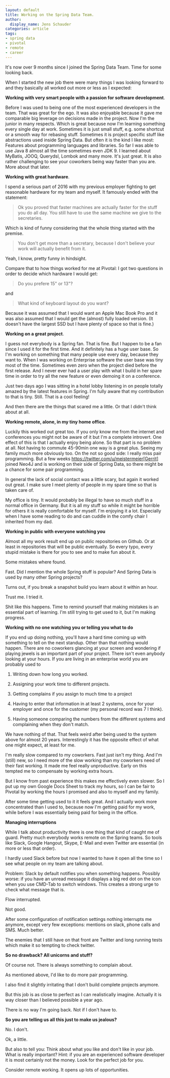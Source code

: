 ```yaml
---
layout: default
title: Working on the Spring Data Team.
author:
  display_name: Jens Schauder
categories: article
tags:
- spring data
- pivotal
- remote
- career
---
```


It's now over 9 months since I joined the Spring Data Team. Time for some looking back.

When I started the new job there were many things I was looking forward to and they basically all worked out more or less as I expected:

**Working with very smart people with a passion for software development**. 

Before I was used to being one of the most experienced developers in the team. 
That was great for the ego.
It was also enjoyable because it gave me comparable big leverage on decisions made in the project.
Now I'm the junior in many respects. 
Which is great because now I'm learning something every single day at work.
Sometimes it is just small stuff, e.g. some shortcut or a smooth way for rebasing stuff.
Sometimes it is project specific stuff like abstractions used inside Spring Data.
But often it is the kind I like most: Features about programming languages and libraries. 
So far I was able to use Java 8 almost all the time sometimes even JDK 9.
I learned about MyBatis, JOOQ, Querydsl, Lombok and many more.
It's just great. 
It is also rather challenging to see your coworkers being way faster than you are. 
More about that later.

**Working with great hardware**.

I spend a serious part of 2016 with my previous employer fighting to get reasonable hardware for my team and myself.
It famously ended with the statement: 
> Ok you proved that faster machines are actually faster for the stuff you do all day. You still have to use the same machine we give to the secretaries.

Which is kind of funny considering that the whole thing started with the premise.
> You don't get more than a secretary, because I don't believe your work will actually benefit from it.

Yeah, I know, pretty funny in hindsight. 
    
Compare that to how things worked for me at Pivotal: I got two questions in order to decide which hardware I would get:

> Do you prefere 15" or 13"? 

and

> What kind of keyboard layout do you want?

Because it was assumed that I would want an Apple Mac Book Pro and it was also assumed that I would get the (almost) fully loaded version. 
(It doesn't have the largest SSD but I have plenty of space so that is fine.)

**Working on a great project**.

I guess not everybody is a Spring fan. 
That is fine.
But I happen to be a fan since I used it for the first time.
And it definitely has a huge user base.
So I'm working on something that many people use every day, because they want to. 
When I was working on Enterprise software the user base was tiny most of the time.
Sometimes even zero when the project died before the first release.
And I never ever had a user play with what I build in her spare time in order to try all the new feature or even demoing it on a conference.

Just two days ago I was sitting in a hotel lobby listening in on people totally amazed by the latest features in Spring.
I'm fully aware that my contribution to that is tiny.
Still.
That is a cool feeling!

And then there are the things that scared me a little.
Or that I didn't think about at all.

**Working remote, alone, in my tiny home office**.

Luckily this worked out great too. If you only know me from the internet and conferences you might not be aware of it but I'm a complete introvert.
One effect of this is that I actually enjoy being alone. 
So that part is no problem at all.
Not having to commute 45-90min one way is a great plus.
Seeing my family much more obviously too.
On the not so good side: I really miss pair programming.
But a few weeks https://twitter.com/u/meistermeier[Gerrit] joined Neo4J and is working on their side of Spring Data, so there might be a chance for some pair programming.

In general the lack of social contact was a little scary, but again it worked out great. 
I make sure I meet plenty of people in my spare time so that is taken care of. 

My office is tiny.
It would probably be illegal to have so much stuff in a normal office in Germany. 
But it is all my stuff so while it might be horrible for others it is really comfortable for myself. 
I'm enjoying it a lot. 
Especially when I have some reading to do and can cuddle in the comfy chair I inherited from my dad.

**Working in public with everyone watching you**

Almost all my work result end up on public repositories on Github.
Or at least in repositories that will be public eventually.
So every typo, every stupid mistake is there for you to see and to make fun about it.

Some mistakes where found. 

Fast. 
Did I mention the whole Spring stuff is popular?
And Spring Data is used by many other Spring projects?

Turns out, if you break a snapshot build you learn about it within an hour.

Trust me. 
I tried it.

Shit like this happens. 
Time to remind yourself that making mistakes is an essential part of learning.
I'm still trying to get used to it, but I'm making progress.

**Working with no one watching you or telling you what to do**

If you end up doing nothing, you'll have a hard time coming up with something to tell on the next standup.
Other than that nothing would happen. 
There are no coworkers glancing at your screen and wondering if playing jewels is an important part of your project.
There isn't even anybody looking at your hours.
If you are living in an enterprise world you are probably used to 

1. Writing down how long you worked.

2. Assigning your work time to different projects.

3. Getting complains if you assign to much time to a project

4. Having to enter that information in at least 2 systems, once for your employer and once for the customer (my personal record was 7 I think).

5. Having someone comparing the numbers from the different systems and complaining when they don't match.

We have nothing of that. 
That feels weird after being used to the system above for almost 20 years.
Interestingly it has the opposite effect of what one might expect, at least for me.

I'm really slow compared to my coworkers.
Fast just isn't my thing.
And I'm (still) new, so I need more of the slow working than my coworkers need of their fast working.
It made me feel really unproductive.
Early on this tempted me to compensate by working extra hours.

But I know from past experience this makes me effectively even slower. 
So I put up my own Google Docs Sheet to track my hours, so I can be fair to Pivotal by working the hours I promised and also to myself and my family.

After some time getting used to it it feels great.
And I actually work more concentrated than I used to, because now I'm getting paid for my work, while before I was essentially being paid for being in the office.

**Managing interruptions**

While I talk about productivity there is one thing that kind of caught me of guard.
Pretty much everybody works remote on the Spring teams.
So tools like Slack, Google Hangout, Skype, E-Mail and even Twitter are essential (in more or less that order).

I hardly used Slack before but now I wanted to have it open all the time so I see what people on my team are talking about.

Problem: Slack by default notifies you when something happens. 
Possibly worse: if you have an unread message it displays a big red dot on the icon when you use CMD-Tab to switch windows. 
This creates a strong urge to check what message that is.

Flow interrupted.

Not good.

After some configuration of notification settings nothing interrupts me anymore, except very few exceptions: mentions on slack, phone calls and SMS. 
Much better. 

The enemies that I still have on that front are Twitter and long running tests which make it so tempting to check twitter.

**So no drawback? All unicorns and stuff?**

Of course not.
There is always something to complain about.

As mentioned above, I'd like to do more pair programming.

I also find it slightly irritating that I don't build complete projects anymore.

But this job is as close to perfect as I can realistically imagine. 
Actually it is way closer than I believed possible a year ago.

There is no way I'm going back. 
Not if I don't have to.

**So you are telling us all this just to make us jealous?**

No.
I don't.

Ok, a little.

But also to tell you: 
Think about what you like and don't like in your job.
What is really important?
Hint: if you are an experienced software developer it is most certainly not the money.
Look for the perfect job for you.

Consider remote working.
It opens up lots of opportunities.